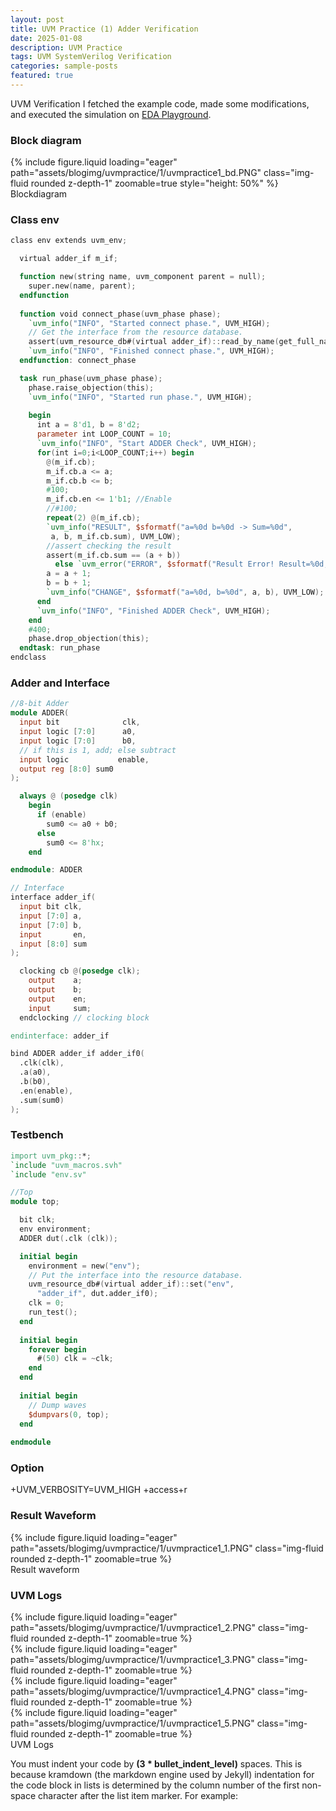 ```yaml
---
layout: post
title: UVM Practice (1) Adder Verification
date: 2025-01-08
description: UVM Practice
tags: UVM SystemVerilog Verification
categories: sample-posts
featured: true
---
```


UVM Verification
I fetched the example code, made some modifications, and executed the simulation on [EDA Playground](https://edaplayground.com).

### Block diagram


<div class="row mt-3">
  <div class="col-sm mt-3 mt-md-0">
    {% include figure.liquid loading="eager" path="assets/blogimg/uvmpractice/1/uvmpractice1_bd.PNG" class="img-fluid rounded z-depth-1" zoomable=true style="height: 50%" %}
  </div>
</div>
<div class="caption">
  Blockdiagram
</div>




### Class env

```verilog
class env extends uvm_env;

  virtual adder_if m_if;

  function new(string name, uvm_component parent = null);
    super.new(name, parent);
  endfunction
  
  function void connect_phase(uvm_phase phase);
    `uvm_info("INFO", "Started connect phase.", UVM_HIGH);
    // Get the interface from the resource database.
    assert(uvm_resource_db#(virtual adder_if)::read_by_name(get_full_name(), "adder_if", m_if));
    `uvm_info("INFO", "Finished connect phase.", UVM_HIGH);
  endfunction: connect_phase

  task run_phase(uvm_phase phase);
    phase.raise_objection(this);
    `uvm_info("INFO", "Started run phase.", UVM_HIGH);
    
    begin
      int a = 8'd1, b = 8'd2;
      parameter int LOOP_COUNT = 10;
      `uvm_info("INFO", "Start ADDER Check", UVM_HIGH);
      for(int i=0;i<LOOP_COUNT;i++) begin
        @(m_if.cb);
        m_if.cb.a <= a;
        m_if.cb.b <= b;
        #100;
        m_if.cb.en <= 1'b1; //Enable
        //#100;
        repeat(2) @(m_if.cb);
        `uvm_info("RESULT", $sformatf("a=%0d b=%0d -> Sum=%0d", 
         a, b, m_if.cb.sum), UVM_LOW);
        //assert checking the result
        assert(m_if.cb.sum == (a + b))
          else `uvm_error("ERROR", $sformatf("Result Error! Result=%0d, not %0d", m_if.cb.sum, a+b));
        a = a + 1;
        b = b + 1;
        `uvm_info("CHANGE", $sformatf("a=%0d, b=%0d", a, b), UVM_LOW);
      end
      `uvm_info("INFO", "Finished ADDER Check", UVM_HIGH);      
    end
    #400;
    phase.drop_objection(this);
  endtask: run_phase
endclass
```

### Adder and Interface

```verilog
//8-bit Adder
module ADDER(
  input bit              clk,
  input logic [7:0]      a0,
  input logic [7:0]      b0,
  // if this is 1, add; else subtract
  input logic           enable,
  output reg [8:0] sum0
);

  always @ (posedge clk)
    begin
      if (enable)
        sum0 <= a0 + b0;
      else
        sum0 <= 8'hx;
    end

endmodule: ADDER

// Interface
interface adder_if(
  input bit clk,
  input [7:0] a,
  input [7:0] b,
  input       en,
  input [8:0] sum
);

  clocking cb @(posedge clk);
    output    a;
    output    b;
    output    en;
    input     sum;
  endclocking // clocking block

endinterface: adder_if

bind ADDER adder_if adder_if0(
  .clk(clk),
  .a(a0),
  .b(b0),
  .en(enable),
  .sum(sum0)
);
```

### Testbench

```verilog
import uvm_pkg::*;
`include "uvm_macros.svh"
`include "env.sv"

//Top
module top;

  bit clk;
  env environment;
  ADDER dut(.clk (clk));

  initial begin
    environment = new("env");
    // Put the interface into the resource database.
    uvm_resource_db#(virtual adder_if)::set("env",
      "adder_if", dut.adder_if0);
    clk = 0;
    run_test();
  end
  
  initial begin
    forever begin
      #(50) clk = ~clk;
    end
  end
  
  initial begin
    // Dump waves
    $dumpvars(0, top);
  end
  
endmodule
```

### Option
+UVM_VERBOSITY=UVM_HIGH +access+r

### Result Waveform

<div class="row mt-3">
    <div class="col-sm mt-3 mt-md-0">
        {% include figure.liquid loading="eager" path="assets/blogimg/uvmpractice/1/uvmpractice1_1.PNG" class="img-fluid rounded z-depth-1" zoomable=true %}
    </div>
</div>
<div class="caption">
    Result waveform
</div>

### UVM Logs

<div class="row mt-3">
    <div class="col-sm mt-3 mt-md-0">
        {% include figure.liquid loading="eager" path="assets/blogimg/uvmpractice/1/uvmpractice1_2.PNG" class="img-fluid rounded z-depth-1" zoomable=true %}
    </div>
      <div class="col-sm mt-3 mt-md-0">
        {% include figure.liquid loading="eager" path="assets/blogimg/uvmpractice/1/uvmpractice1_3.PNG" class="img-fluid rounded z-depth-1" zoomable=true %}
    </div>
      <div class="col-sm mt-3 mt-md-0">
        {% include figure.liquid loading="eager" path="assets/blogimg/uvmpractice/1/uvmpractice1_4.PNG" class="img-fluid rounded z-depth-1" zoomable=true %}
    </div>
      <div class="col-sm mt-3 mt-md-0">
        {% include figure.liquid loading="eager" path="assets/blogimg/uvmpractice/1/uvmpractice1_5.PNG" class="img-fluid rounded z-depth-1" zoomable=true %}
    </div>
</div>
<div class="caption">
    UVM Logs
</div>


You must indent your code by **(3 \* bullet_indent_level)** spaces. This is because kramdown (the markdown engine used by Jekyll) indentation for the code block in lists is determined by the column number of the first non-space character after the list item marker. For example:

